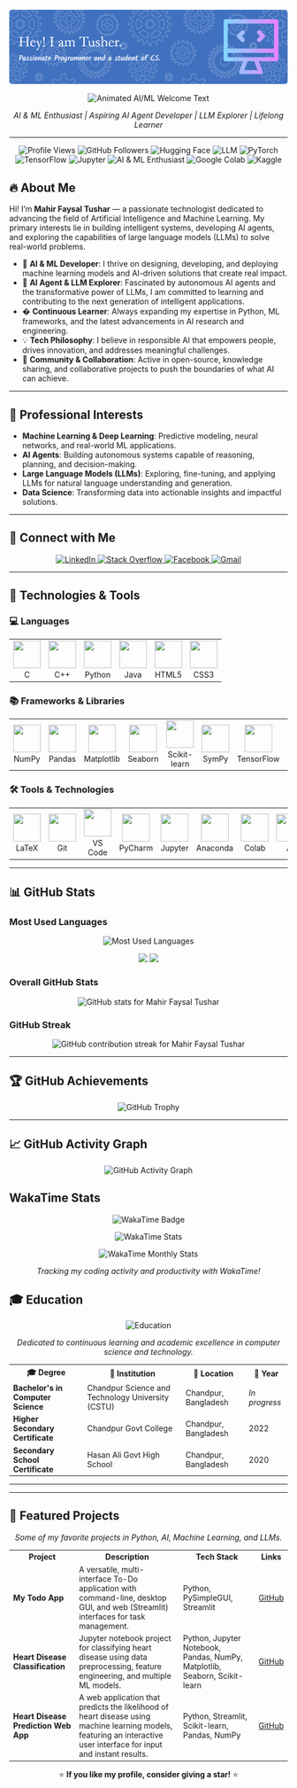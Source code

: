 
<p align="center">
  <img src="./github-header-image%20(2).png" alt="Header" />
</p>

<p align="center">
  <img src="https://readme-typing-svg.demolab.com?font=Fira+Code&size=28&pause=1000&color=36BCF7&center=true&vCenter=true&width=900&lines=Empowering+the+World+with+AI+and+ML;Building+Autonomous+AI+Agents+for+Tomorrow;Harnessing+the+Potential+of+Large+Language+Models;Innovating+at+the+Intersection+of+Data+and+Intelligence;Unlocking+the+Power+of+Machine+Learning+for+Smarter+Solutions" alt="Animated AI/ML Welcome Text" />
</p>


<p align="center">
  <em>AI & ML Enthusiast | Aspiring AI Agent Developer | LLM Explorer | Lifelong Learner</em>
</p>

---
<p align="center">
  <img src="https://komarev.com/ghpvc/?username=m-f-tushar&label=Profile+Views&color=36BCF7&style=flat-square&labelColor=24292F&logo=eye&logoColor=36BCF7" alt="Profile Views" />
  <img src="https://img.shields.io/github/followers/m-f-tushar?label=Followers&style=flat-square&color=36BCF7" alt="GitHub Followers" />

  <img src="https://img.shields.io/badge/Hugging%20Face-Transformers-FCC624?style=flat-square&logo=huggingface&logoColor=black" alt="Hugging Face" />
  <img src="https://img.shields.io/badge/LLM-Large%20Language%20Model-4B0082?style=flat-square&logo=openai&logoColor=white" alt="LLM" />
  <img src="https://img.shields.io/badge/PyTorch-ML-E34A6F?style=flat-square&logo=pytorch&logoColor=white" alt="PyTorch" />
  <img src="https://img.shields.io/badge/TensorFlow-Deep%20Learning-FF6F00?style=flat-square&logo=tensorflow&logoColor=white" alt="TensorFlow" />
  <img src="https://img.shields.io/badge/Jupyter-Notebooks-F37626?style=flat-square&logo=jupyter&logoColor=white" alt="Jupyter" />
  <img src="https://img.shields.io/badge/AI%20%26%20ML-Enthusiast-36BCF7?style=flat-square&logo=ai&logoColor=white" alt="AI & ML Enthusiast" />
  <img src="https://img.shields.io/badge/Google%20Colab-Notebooks-F9AB00?style=flat-square&logo=googlecolab&logoColor=white" alt="Google Colab" />
  <img src="https://img.shields.io/badge/Kaggle-Data%20Science-20BEFF?style=flat-square&logo=kaggle&logoColor=white" alt="Kaggle" />
</p>


## 🔥 About Me

Hi! I’m **Mahir Faysal Tushar** — a passionate technologist dedicated to advancing the field of Artificial Intelligence and Machine Learning. My primary interests lie in building intelligent systems, developing AI agents, and exploring the capabilities of large language models (LLMs) to solve real-world problems.

- 🎯 **AI & ML Developer**: I thrive on designing, developing, and deploying machine learning models and AI-driven solutions that create real impact.
- 🤖 **AI Agent & LLM Explorer**: Fascinated by autonomous AI agents and the transformative power of LLMs, I am committed to learning and contributing to the next generation of intelligent applications.
- � **Continuous Learner**: Always expanding my expertise in Python, ML frameworks, and the latest advancements in AI research and engineering.
- 💡 **Tech Philosophy**: I believe in responsible AI that empowers people, drives innovation, and addresses meaningful challenges.
- 🤝 **Community & Collaboration**: Active in open-source, knowledge sharing, and collaborative projects to push the boundaries of what AI can achieve.

---
## 🚀 Professional Interests

- **Machine Learning & Deep Learning**: Predictive modeling, neural networks, and real-world ML applications.
- **AI Agents**: Building autonomous systems capable of reasoning, planning, and decision-making.
- **Large Language Models (LLMs)**: Exploring, fine-tuning, and applying LLMs for natural language understanding and generation.
- **Data Science**: Transforming data into actionable insights and impactful solutions.

---
## 💬 Connect with Me

<p align="center">
  <a href="https://www.linkedin.com/in/mahir-faysal-tusher" target="_blank" rel="noopener noreferrer">
    <img src="https://cdn.jsdelivr.net/gh/devicons/devicon@latest/icons/linkedin/linkedin-original.svg" alt="LinkedIn" width="50" height="50" />
  </a>
  <a href="https://stackoverflow.com/users/YOUR-ID" target="_blank" rel="noopener noreferrer">
    <img src="https://cdn.jsdelivr.net/gh/devicons/devicon@latest/icons/stackoverflow/stackoverflow-original.svg" alt="Stack Overflow" width="50" height="50" />
  </a>
  <a href="https://www.facebook.com/mahir.faysal.tushar.2025/" target="_blank" rel="noopener noreferrer">
    <img src="https://cdn.jsdelivr.net/gh/devicons/devicon@latest/icons/facebook/facebook-original.svg" alt="Facebook" width="50" height="50" />
  </a>
  <a href="mailto:mahirfaysaltushar@gmail.com" target="_blank" rel="noopener noreferrer">
    <img src="https://img.icons8.com/color/48/000000/gmail--v1.png" alt="Gmail" width="50" height="50" />
  </a>
</p>


---

## 🧰 Technologies & Tools

### 💻 Languages
<div align="center">
  <table>
    <tr>
      <td align="center"><img src="https://cdn.jsdelivr.net/gh/devicons/devicon@latest/icons/c/c-original.svg" width="50" height="50" /><br/>C</td>
      <td align="center"><img src="https://cdn.jsdelivr.net/gh/devicons/devicon@latest/icons/cplusplus/cplusplus-original.svg" width="50" height="50" /><br/>C++</td>
      <td align="center"><img src="https://cdn.jsdelivr.net/gh/devicons/devicon@latest/icons/python/python-original.svg" width="50" height="50" /><br/>Python</td>
      <td align="center"><img src="https://cdn.jsdelivr.net/gh/devicons/devicon@latest/icons/java/java-original.svg" width="50" height="50" /><br/>Java</td>
      <td align="center"><img src="https://cdn.jsdelivr.net/gh/devicons/devicon@latest/icons/html5/html5-original.svg" width="50" height="50" /><br/>HTML5</td>
      <td align="center"><img src="https://cdn.jsdelivr.net/gh/devicons/devicon@latest/icons/css3/css3-original.svg" width="50" height="50" /><br/>CSS3</td>
    </tr>
  </table>
</div>

### 📚 Frameworks & Libraries
<div align="center">
  <table>
    <tr>
      <td align="center"><img src="https://cdn.jsdelivr.net/gh/devicons/devicon@latest/icons/numpy/numpy-original.svg" width="50" height="50" /><br/>NumPy</td>
      <td align="center"><img src="https://cdn.jsdelivr.net/gh/devicons/devicon@latest/icons/pandas/pandas-original.svg" width="50" height="50" /><br/>Pandas</td>
      <td align="center"><img src="https://cdn.jsdelivr.net/gh/devicons/devicon@latest/icons/matplotlib/matplotlib-original.svg" width="50" height="50" /><br/>Matplotlib</td>
      <td align="center"><img src="https://user-images.githubusercontent.com/315810/92159303-30d41100-edfb-11ea-8107-1c5352202571.png" width="50" height="50" /><br/>Seaborn</td>
      <td align="center"><img src="https://cdn.jsdelivr.net/gh/devicons/devicon@latest/icons/scikitlearn/scikitlearn-original.svg" width="50" height="50" /><br/>Scikit-learn</td>
      <td align="center"><img src="https://upload.wikimedia.org/wikipedia/commons/5/54/Sympy_logo.svg" width="50" height="50" /><br/>SymPy</td>
  <td align="center"><img src="https://cdn.jsdelivr.net/gh/devicons/devicon@latest/icons/tensorflow/tensorflow-original.svg" width="50" height="50" /><br/>TensorFlow</td>
  <td align="center"><img src="https://cdn.jsdelivr.net/gh/devicons/devicon@latest/icons/pytorch/pytorch-original.svg" width="50" height="50" /><br/>PyTorch</td>
  <td align="center"><img src="https://huggingface.co/front/assets/huggingface_logo-noborder.svg" width="50" height="50" /><br/>HuggingFace</td>
    </tr>
  </table>
</div>

### 🛠 Tools & Technologies
<div align="center">
  <table>
    <tr>
      <td align="center"><img src="https://cdn.jsdelivr.net/gh/devicons/devicon@latest/icons/latex/latex-original.svg" width="50" height="50" /><br/>LaTeX</td>
      <td align="center"><img src="https://cdn.jsdelivr.net/gh/devicons/devicon@latest/icons/git/git-original.svg" width="50" height="50" /><br/>Git</td>
      <td align="center"><img src="https://cdn.jsdelivr.net/gh/devicons/devicon@latest/icons/vscode/vscode-original.svg" width="50" height="50" /><br/>VS Code</td>
      <td align="center"><img src="https://cdn.jsdelivr.net/gh/devicons/devicon@latest/icons/pycharm/pycharm-original.svg" width="50" height="50" /><br/>PyCharm</td>
      <td align="center"><img src="https://cdn.jsdelivr.net/gh/devicons/devicon@latest/icons/jupyter/jupyter-original-wordmark.svg" width="50" height="50" /><br/>Jupyter</td>
      <td align="center"><img src="https://cdn.jsdelivr.net/gh/devicons/devicon@latest/icons/anaconda/anaconda-original.svg" width="50" height="50" /><br/>Anaconda</td>
      <td align="center"><img src="https://colab.research.google.com/img/colab_favicon_256px.png" width="50" height="50" /><br/>Colab</td>
      <td align="center"><img src="https://img.icons8.com/color/48/000000/artificial-intelligence.png" width="50" height="50" /><br/>AI</td>
      <td align="center"><img src="https://img.icons8.com/color/48/000000/robot-2.png" width="50" height="50" /><br/>AI Agent</td>
      <td align="center"><img src="https://img.icons8.com/color/48/000000/brain.png" width="50" height="50" /><br/>ML</td>
      <td align="center"><img src="https://img.icons8.com/color/48/000000/chatgpt.png" width="50" height="50" /><br/>LLM</td>
    </tr>
  </table>
</div>

---

## 📊 GitHub Stats

### Most Used Languages
<p align="center">
  <img src="https://github-readme-stats-murex-beta-18.vercel.app/api/top-langs/?username=m-f-tushar&layout=compact&langs_count=10&hide_progress=false&theme=radical&border_radius=15&cache_seconds=1" alt="Most Used Languages" />
</p>
<p align="center">
  <img src="https://github-profile-summary-cards.vercel.app/api/cards/repos-per-language?username=m-f-tushar&langs_count=10&hide_progress=false&theme=radical" />
  <img src="https://github-profile-summary-cards.vercel.app/api/cards/most-commit-language?username=m-f-tushar&langs_count=10&hide_progress=false&theme=radical" />
</p>

### Overall GitHub Stats
<p align="center">
  <img src="https://github-readme-stats.vercel.app/api?username=m-f-tushar&show_icons=true&theme=radical&border_radius=15&count_private=true" alt="GitHub stats for Mahir Faysal Tushar" />
</p>

### GitHub Streak
<p align="center">
  <img src="https://github-readme-streak-stats.herokuapp.com/?user=m-f-tushar&theme=radical&border_radius=15" alt="GitHub contribution streak for Mahir Faysal Tushar" />
</p>

---

## 🏆 GitHub Achievements
<p align="center">
  <img src="https://github-profile-trophy.vercel.app/?username=m-f-tushar&theme=onedark&margin-w=20&border_radius=15" alt="GitHub Trophy" />
</p>

---

## 📈 GitHub Activity Graph
<p align="center">
  <img src="https://github-readme-activity-graph.vercel.app/graph?username=m-f-tushar&theme=github-dark&border_radius=15" alt="GitHub Activity Graph" />
</p>

##  WakaTime Stats

<p align="center">
  <img src="https://wakatime.com/badge/user/0eed1828-dd6d-4aab-9460-a40abcf1d786.svg" alt="WakaTime Badge" />
</p>

<p align="center">
  <img src="https://github-readme-stats.vercel.app/api/wakatime?username=Tusher&layout=compact&theme=radical&border_radius=15&hide_title=true" alt="WakaTime Stats" />
</p>

<p align="center">
  <img src="https://wakatime.com/share/@Tusher/4b72bdb6-0ab2-4cad-a41d-683adddf117c.svg" style="max-height: 300px;" alt="WakaTime Monthly Stats" />
</p>

<p align="center">
  <em>Tracking my coding activity and productivity with WakaTime!</em>
</p>


## 🎓 Education

<p align="center">
  <img src="https://img.icons8.com/color/48/000000/graduation-cap.png" alt="Education" width="48" height="48" />
</p>

<p align="center">
  <em>Dedicated to continuous learning and academic excellence in computer science and technology.</em>
</p>

<table align="center">
  <tr>
    <th>🎓 Degree</th>
    <th>🏫 Institution</th>
    <th>📍 Location</th>
    <th>📅 Year</th>
  </tr>
  <tr>
    <td><b>Bachelor's in Computer Science</b></td>
    <td>Chandpur Science and Technology University (CSTU)</td>
    <td>Chandpur, Bangladesh</td>
    <td><i>In progress</i></td>
  </tr>
  <tr>
    <td><b>Higher Secondary Certificate</b></td>
    <td>Chandpur Govt College</td>
    <td>Chandpur, Bangladesh</td>
    <td>2022</td>
  </tr>
  <tr>
    <td><b>Secondary School Certificate</b></td>
    <td>Hasan Ali Govt High School</td>
    <td>Chandpur, Bangladesh</td>
    <td>2020</td>
  </tr>
</table>

---


---

## 🚀 Featured Projects

<p align="center">
  <em>Some of my favorite projects in Python, AI, Machine Learning, and LLMs.</em>
</p>

<table align="center">
  <tr>
    <th>Project</th>
    <th>Description</th>
    <th>Tech Stack</th>
    <th>Links</th>
  </tr>
  <tr>
    <td><b>My Todo App</b></td>
    <td>A versatile, multi-interface To-Do application with command-line, desktop GUI, and web (Streamlit) interfaces for task management.</td>
    <td>Python, PySimpleGUI, Streamlit</td>
    <td><a href="https://github.com/M-F-Tushar/My-Todo-App">GitHub</a></td>
  </tr>
  <tr>
    <td><b>Heart Disease Classification</b></td>
    <td>Jupyter notebook project for classifying heart disease using data preprocessing, feature engineering, and multiple ML models.</td>
    <td>Python, Jupyter Notebook, Pandas, NumPy, Matplotlib, Seaborn, Scikit-learn</td>
    <td><a href="https://github.com/M-F-Tushar/Heart-Disease-Classification">GitHub</a></td>
  </tr>
  <tr>
    <td><b>Heart Disease Prediction Web App</b></td>
    <td>A web application that predicts the likelihood of heart disease using machine learning models, featuring an interactive user interface for input and instant results.</td>
    <td>Python, Streamlit, Scikit-learn, Pandas, NumPy</td>
    <td><a href="https://github.com/M-F-Tushar/Heart-Disease-Prediction-Web-App">GitHub</a></td>
  </tr>
</table>

<p align="center">
  ⭐ <b>If you like my profile, consider giving a star!</b> ⭐
</p>
